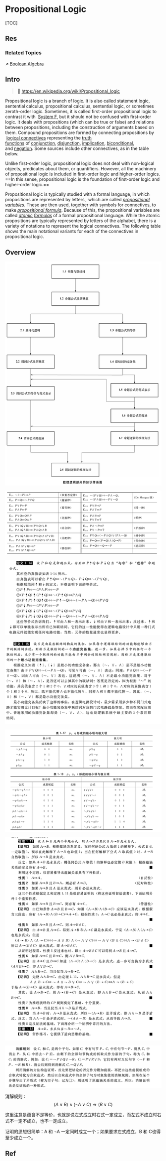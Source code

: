 # Propositional Logic

[TOC]



## Res
### Related Topics
↗ [Boolean Algebra](../../../🧊%20Algebra/Boolean%20Algebra/Boolean%20Algebra.md)



## Intro
> 🔗 https://en.wikipedia.org/wiki/Propositional_logic

Propositional logic is a branch of logic. It is also called statement logic, sentential calculus, propositional calculus, sentential logic, or sometimes zeroth-order logic. Sometimes, it is called first-order propositional logic to contrast it with  [System F](https://en.wikipedia.org/wiki/System_F "System F"), but it should not be confused with first-order logic. It deals with propositions (which can be true or false) and relations between propositions, including the construction of arguments based on them. Compound propositions are formed by connecting propositions by  [logical connectives](https://en.wikipedia.org/wiki/Logical_connective "Logical connective") representing the [truth functions](https://en.wikipedia.org/wiki/Truth_function "Truth function") of [conjunction](https://en.wikipedia.org/wiki/Logical_conjunction "Logical conjunction"), [disjunction](https://en.wikipedia.org/wiki/Logical_disjunction "Logical disjunction"), [implication](https://en.wikipedia.org/wiki/Material_conditional "Material conditional"), [biconditional](https://en.wikipedia.org/wiki/Logical_biconditional "Logical biconditional"), and [negation](https://en.wikipedia.org/wiki/Negation "Negation"). Some sources include other connectives, as in the table below.

Unlike first-order logic, propositional logic does not deal with non-logical objects, predicates about them, or quantifiers. However, all the machinery of propositional logic is included in first-order logic and higher-order logics. ==In this sense, propositional logic is the foundation of first-order logic and higher-order logic.==

Propositional logic is typically studied with a formal language, in which propositions are represented by letters,  which are called _[propositional variables](https://en.wikipedia.org/wiki/Propositional_variable "Propositional variable")_. These are then used, together with symbols for connectives, to make _[propositional formula](https://en.wikipedia.org/wiki/Propositional_formula "Propositional formula")_. Because of this, the propositional variables are called _[atomic formulas](https://en.wikipedia.org/wiki/Atomic_formula "Atomic formula")_ of a formal propositional language. While the atomic propositions are typically represented by letters of the alphabet, there is a variety of notations to represent the logical connectives. The following table shows the main notational variants for each of the connectives in propositional logic.



## Overview
![](../../../../../Assets/Pics/Screenshot%202025-08-04%20at%2000.38.30.png)

![Screenshot 2023-01-02 at 5.55.50 PM](../../../../../Assets/Pics/Screenshot%202023-01-02%20at%205.55.50%20PM.png)

![Screenshot 2023-01-02 at 5.56.43 PM](../../../../../Assets/Pics/Screenshot%202023-01-02%20at%205.56.43%20PM.png)

![Screenshot 2023-01-02 at 5.57.08 PM](../../../../../Assets/Pics/Screenshot%202023-01-02%20at%205.57.08%20PM.png)

![Screenshot 2023-01-02 at 5.57.28 PM](../../../../../Assets/Pics/Screenshot%202023-01-02%20at%205.57.28%20PM.png)

![Screenshot 2023-01-02 at 5.59.42 PM](../../../../../Assets/Pics/Screenshot%202023-01-02%20at%205.59.42%20PM.png)

![Screenshot 2023-01-02 at 6.02.32 PM](../../../../../Assets/Pics/Screenshot%202023-01-02%20at%206.02.32%20PM.png)


消解规则：  $$(A∨B)∧(¬A∨C)⇒(B∨C)$$

这里注意是蕴含不是等价，也就是说左式成立时右式一定成立，而左式不成立时右式不一定不成立，也不一定成立。

证明的思想很简单：A 和 ¬A 一定同时成立一个；如果要求左式成立，B 和 C也得至少成立一个。



## Ref

